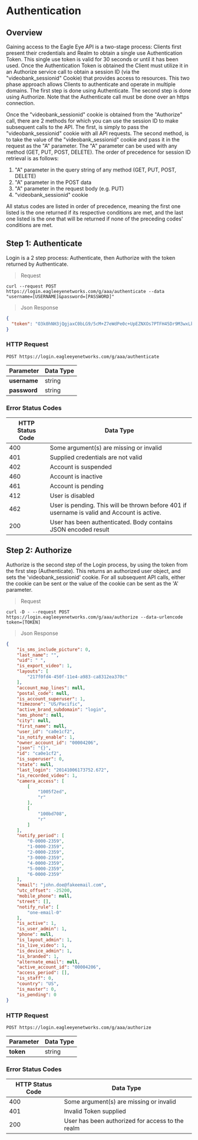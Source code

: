 # Authentication

## Overview

Gaining access to the Eagle Eye API is a two-stage process: Clients first present their credentials and Realm to obtain a single use Authentication Token. This single use token is valid for 30 seconds or until it has been used. Once the Authentication Token is obtained the Client must utilize it in an Authorize service call to obtain a session ID (via the "videobank_sessionid" Cookie) that provides access to resources. This two phase approach allows Clients to authenticate and operate in multiple domains. The first step is done using Authenticate. The second step is done using Authorize. Note that the Authenticate call must be done over an https connection.

Once the "videobank_sessionid" cookie is obtained from the "Authorize" call, there are 2 methods for which you can use the session ID to make subsequent calls to the API. The first, is simply to pass the "videobank_sessionid" cookie with all API requests. The second method, is to take the value of the "videobank_sessionid" cookie and pass it in the request as the "A" parameter. The "A" parameter can be used with any method (GET, PUT, POST, DELETE). The order of precedence for session ID retrieval is as follows:

1. "A" parameter in the query string of any method (GET, PUT, POST, DELETE)
2. "A" parameter in the POST data
3. "A" parameter in the request body (e.g. PUT)
4. "videobank_sessionid" cookie

All status codes are listed in order of precedence, meaning the first one listed is the one returned if its respective conditions are met, and the last one listed is the one that will be returned if none of the preceding codes' conditions are met.

## Step 1: Authenticate
Login is a 2 step process: Authenticate, then Authorize with the token returned by Authenticate.

> Request

```shell
curl --request POST https://login.eagleeyenetworks.com/g/aaa/authenticate --data "username=[USERNAME]&password=[PASSWORD]"
```

> Json Response

```json
{
  "token": "O3k0hNH3jQgjaxC0bLG9/5cM+Z7eWdPe0c+UpEZNXOs7PTFH45Dr9M3wxLkP6GjcPuCw8lXVTkHGA1zgx/q44HBv3Xmcj4/XzN2f6Hv+mZVIy8LorX8N5a6fNVRknWWW86nCHfbLvOP6TPcmBP1dD10ynnGeAdlQHTqMN5mvKH24WwZgVFbM4DyhyWu+eTN+t1XNROegJdZRjhaYCZ1FVKkdnrlsrMD6JSr/tE7byCLVjPcwzVabA+x0tDbGipystTNYPZyDVr3DQM70SV6kfqg2irlC8/zDu7a2EhI1IQWuZZ2GQIQm5jBtj9UR/p7ainHVhEc/bSFYUCvziepcAa=="
}
```

### HTTP Request

`POST https://login.eagleeyenetworks.com/g/aaa/authenticate`

Parameter   	| Data Type   
---------   	| ----------- 
**username** 	| string      
**password** 	| string     

### Error Status Codes

HTTP Status Code    | Data Type   
---------           | ----------- 
400 | Some argument(s) are missing or invalid
401 | Supplied credentials are not valid
402 | Account is suspended
460 | Account is inactive
461 | Account is pending
412 | User is disabled
462 | User is pending. This will be thrown before 401 if username is valid and Account is active.
200 | User has been authenticated. Body contains JSON encoded result

## Step 2: Authorize

Authorize is the second step of the Login process, by using the token from the first step (Authenticate). This returns an authorized user object, and sets the 'videobank_sessionid' cookie. For all subsequent API calls, either the cookie can be sent or the value of the cookie can be sent as the 'A' parameter.

> Request

```shell
curl -D - --request POST https://login.eagleeyenetworks.com/g/aaa/authorize --data-urlencode token=[TOKEN]
```

> Json Response

```json
{
    "is_sms_include_picture": 0,
    "last_name": "",
    "uid": " ",
    "is_export_video": 1,
    "layouts": [
        "217f0fd4-450f-11e4-a983-ca8312ea370c"
    ],
    "account_map_lines": null,
    "postal_code": null,
    "is_account_superuser": 1,
    "timezone": "US/Pacific",
    "active_brand_subdomain": "login",
    "sms_phone": null,
    "city": null,
    "first_name": null,
    "user_id": "ca0e1cf2",
    "is_notify_enable": 1,
    "owner_account_id": "00004206",
    "json": "{}",
    "id": "ca0e1cf2",
    "is_superuser": 0,
    "state": null,
    "last_login": "20141006173752.672",
    "is_recorded_video": 1,
    "camera_access": [
        [
            "1005f2ed",
            "r"
        ],
        [
            "100bd708",
            "r"
        ]
    ],
    "notify_period": [
        "0-0000-2359",
        "1-0000-2359",
        "2-0000-2359",
        "3-0000-2359",
        "4-0000-2359",
        "5-0000-2359",
        "6-0000-2359"
    ],
    "email": "john.doe@fakeemail.com",
    "utc_offset": -25200,
    "mobile_phone": null,
    "street": [],
    "notify_rule": [
        "one-email-0"
    ],
    "is_active": 1,
    "is_user_admin": 1,
    "phone": null,
    "is_layout_admin": 1,
    "is_live_video": 1,
    "is_device_admin": 1,
    "is_branded": 1,
    "alternate_email": null,
    "active_account_id": "00004206",
    "access_period": [],
    "is_staff": 0,
    "country": "US",
    "is_master": 0,
    "is_pending": 0
}
```

### HTTP Request

`POST https://login.eagleeyenetworks.com/g/aaa/authorize`

Parameter   | Data Type		
---------	| -----------   
**token**   | string      	

### Error Status Codes

HTTP Status Code    | Data Type   
---------           | ----------- 
400 | Some argument(s) are missing or invalid
401 | Invalid Token supplied
200 | User has been authorized for access to the realm
